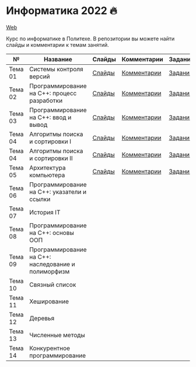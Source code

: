 # Информатика 2022 🔥


[Web](https://ckorikov.github.io/2022-fall-computer-science/)

Курс по информатике в Политехе. В репозитории вы можете найти слайды и комментарии к темам занятий.


| №       | Название                                            |  Слайды                                                                                       | Комментарии                                  | Задание                                |
|---------|-----------------------------------------------------|-----------------------------------------------------------------------------------------------|----------------------------------------------|----------------------------------------|
| Тема 01 | Системы контроля версий                             | [Слайды](https://ckorikov.github.io/2022-fall-computer-science/01_intro.html)                 | [Комментарии](01_intro_comments.md)          | [Задание](01_intro_tasks.md)           |
| Тема 02 | Программирование на C++: процесс разработки         | [Слайды](https://ckorikov.github.io/2022-fall-computer-science/02_compiler.html)              | [Комментарии](02_compiler_comments.md)       | [Задание](02_compiler_tasks.md)        |
| Тема 03 | Программирование на C++: ввод и вывод               | [Слайды](https://ckorikov.github.io/2022-fall-computer-science/03_cpp.html)                   | [Комментарии](02_cpp_comments.md)            | [Задание](03_cpp_tasks.md)             | 
| Тема 04 | Алгоритмы поиска и сортировки I                     | [Слайды](https://ckorikov.github.io/2022-fall-computer-science/04_search_sort_1.html)         | [Комментарии](04_search_sort_1_comments.md)  | [Задание](04_search_sort_1_tasks.md)   |                                 |
| Тема 04 | Алгоритмы поиска и сортировки II                    | [Слайды](https://ckorikov.github.io/2022-fall-computer-science/04_search_sort_2.html)         | [Комментарии](04_search_sort_2_comments.md)  | [Задание](04_search_sort_2_tasks.md)   |     
| Тема 05 | Архитектура компьютера                              | [Слайды](https://ckorikov.github.io/2022-fall-computer-science/05_computer_architecture.html) | [Комментарии](05_computer_architecture.md)   | [Задание](05_computer_architecture.md) |     
| Тема 06 | Программирование на C++: указатели и ссылки         |                                                                                               |                                              |                                        |
| Тема 07 | История IT                                          |                                                                                               |                                              |                                        |
| Тема 08 | Программирование на C++: основы ООП                 |                                                                                               |                                              |                                        |
| Тема 09 | Программирование на C++: наследование и полиморфизм |                                                                                               |                                              |                                        |
| Тема 10 | Связный список                                      |                                                                                               |                                              |                                        |
| Тема 11 | Хеширование                                         |                                                                                               |                                              |                                        |
| Тема 12 | Деревья                                             |                                                                                               |                                              |                                        |
| Тема 13 | Численные методы                                    |                                                                                               |                                              |                                        |
| Тема 14 | Конкурентное программирование                       |                                                                                               |                                              |                                        |
